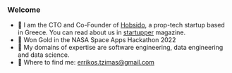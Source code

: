### Welcome

- :office: I am the CTO and Co-Founder of [Hobsido](https://hobsido.com/), a prop-tech startup based in Greece. You can read about us in [startupper](https://startupper.gr/slider/93546/hobsido-pos-mia-neaniki-startup-erchetai-na-allaxei-ta-dedomena-tou-ellinikou-real-estate/) magazine.
-  :rocket: Won Gold in the NASA Space Apps Hackathon 2022
- 🔭 My domains of expertise are software engineering, data engineering and data science.
- :email: Where to find me: errikos.tzimas@gmail.com


<!--
**erictzimas/erictzimas** is a ✨ _special_ ✨ repository because its `README.md` (this file) appears on your GitHub profile.

Here are some ideas to get you started:

- 🔭 I’m currently working on ...
- 🌱 I’m currently learning ...
- 👯 I’m looking to collaborate on ...
- 🤔 I’m looking for help with ...
- 💬 Ask me about ...
- 📫 How to reach me: ...
- 😄 Pronouns: ...
- ⚡ Fun fact: ...
-->
